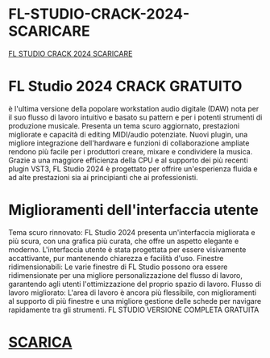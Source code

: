 # FL-STUDIO-CRACK-2024-SCARICARE
[FL STUDIO CRACK 2024 SCARICARE](https://flstudiocommunity.wordpress.com/)
# FL Studio 2024 CRACK GRATUITO
è l'ultima versione della popolare workstation audio digitale (DAW) nota per il suo flusso di lavoro intuitivo e basato su pattern e per i potenti strumenti di produzione musicale. Presenta un tema scuro aggiornato, prestazioni migliorate e capacità di editing MIDI/audio potenziate. Nuovi plugin, una migliore integrazione dell'hardware e funzioni di collaborazione ampliate rendono più facile per i produttori creare, mixare e condividere la musica. Grazie a una maggiore efficienza della CPU e al supporto dei più recenti plugin VST3, FL Studio 2024 è progettato per offrire un'esperienza fluida e ad alte prestazioni sia ai principianti che ai professionisti.
# Miglioramenti dell'interfaccia utente
Tema scuro rinnovato: FL Studio 2024 presenta un'interfaccia migliorata e più scura, con una grafica più curata, che offre un aspetto elegante e moderno. L'interfaccia utente è stata progettata per essere visivamente accattivante, pur mantenendo chiarezza e facilità d'uso. Finestre ridimensionabili: Le varie finestre di FL Studio possono ora essere ridimensionate per una migliore personalizzazione del flusso di lavoro, garantendo agli utenti l'ottimizzazione del proprio spazio di lavoro. Flusso di lavoro migliorato: L'area di lavoro è ancora più flessibile, con miglioramenti al supporto di più finestre e una migliore gestione delle schede per navigare rapidamente tra gli strumenti. FL STUDIO VERSIONE COMPLETA GRATUITA

# [SCARICA](https://flstudiocommunity.wordpress.com/)
